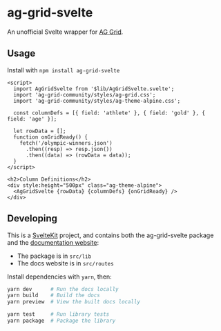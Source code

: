 # ag-grid-svelte

An unofficial Svelte wrapper for [AG Grid](http://www.ag-grid.com/).

## Usage

Install with `npm install ag-grid-svelte`

```svelte
<script>
  import AgGridSvelte from '$lib/AgGridSvelte.svelte';
  import 'ag-grid-community/styles/ag-grid.css';
  import 'ag-grid-community/styles/ag-theme-alpine.css';

  const columnDefs = [{ field: 'athlete' }, { field: 'gold' }, { field: 'age' }];

  let rowData = [];
  function onGridReady() {
    fetch('/olympic-winners.json')
      .then((resp) => resp.json())
      .then((data) => (rowData = data));
  }
</script>

<h2>Column Definitions</h2>
<div style:height="500px" class="ag-theme-alpine">
  <AgGridSvelte {rowData} {columnDefs} {onGridReady} />
</div>
```

## Developing

This is a [SvelteKit](https://kit.svelte.dev) project, and contains both the ag-grid-svelte package and the [documentation website](https://ag-grid-svelte.michael.kim):

- The package is in `src/lib`
- The docs website is in `src/routes`

Install dependencies with `yarn`, then:

```bash
yarn dev      # Run the docs locally
yarn build    # Build the docs
yarn preview  # View the built docs locally

yarn test     # Run library tests
yarn package  # Package the library
```
